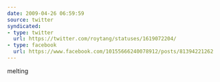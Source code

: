 ```yaml
---
date: 2009-04-26 06:59:59
source: twitter
syndicated:
- type: twitter
  url: https://twitter.com/roytang/statuses/1619072204/
- type: facebook
  url: https://www.facebook.com/10155666240078912/posts/81394221262
---
```


melting